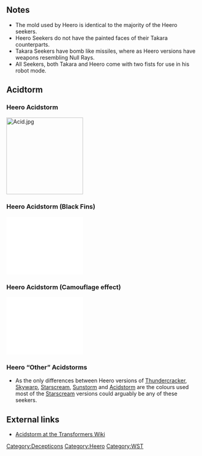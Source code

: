 Notes
-----

-   The mold used by Heero is identical to the majority of the Heero seekers.
-   Heero Seekers do not have the painted faces of their Takara counterparts.
-   Takara Seekers have bomb like missiles, where as Heero versions have weapons resembling Null Rays.
-   All Seekers, both Takara and Heero come with two fists for use in his robot mode.

Acidtorm
--------

### Heero Acidstorm

<img src="Acid.jpg" title="fig:Acid.jpg" alt="Acid.jpg" width="200" />

### Heero Acidstorm (Black Fins)

<embed src="placeholder.jpg‎" title="fig:placeholder.jpg‎" width="200" />

### Heero Acidstorm (Camouflage effect)

<embed src="placeholder.jpg‎" title="fig:placeholder.jpg‎" width="200" />

### Heero “Other” Acidstorms

-   As the only differences between Heero versions of [Thundercracker](Thundercracker "wikilink"), [Skywarp](Skywarp "wikilink"), [Starscream](Starscream "wikilink"), [Sunstorm](Sunstorm "wikilink") and [Acidstorm](Acidstorm "wikilink") are the colours used most of the [Starscream](Starscream "wikilink") versions could arguably be any of these seekers.

External links
--------------

-   [Acidstorm at the Transformers Wiki](http://tfwiki.net/wiki/Acidstorm)

<Category:Decepticons> <Category:Heero> <Category:WST>
